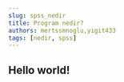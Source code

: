 ```yaml
---
slug: spss_nedir
title: Program nedir?
authors: mertssmnoglu,yigit433
tags: [nedir, spss]
---
```

## Hello world!